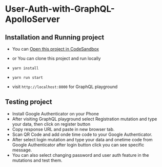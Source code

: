# User-Auth-with-GraphQL-ApolloServer

## Installation and Running project

* You can <a href="https://codesandbox.io/p/sandbox/github/Abilov599/User-Auth-with-GraphQL-ApolloServer">Open this project in CodeSandbox</a>

* or You can clone this project and run locally
* `yarn install`
* `yarn run start`
* visit `http://localhost:8000` for GraphQL playground

## Testing project

*  Install Google Authenticator on your Phone
*  After visiting GraphQL playground select Registration mutation and type your data, then click on register button
*  Copy response URL and paste in new browser tab.
*  Scan QR Code and add onde time code to your Google Authenticator.
*  After select login mutation and type your data and onetime code from Google Authenticator after login button click you can see specific message.
*  You can also select changing password and user auth feature in the mutations and test them.
